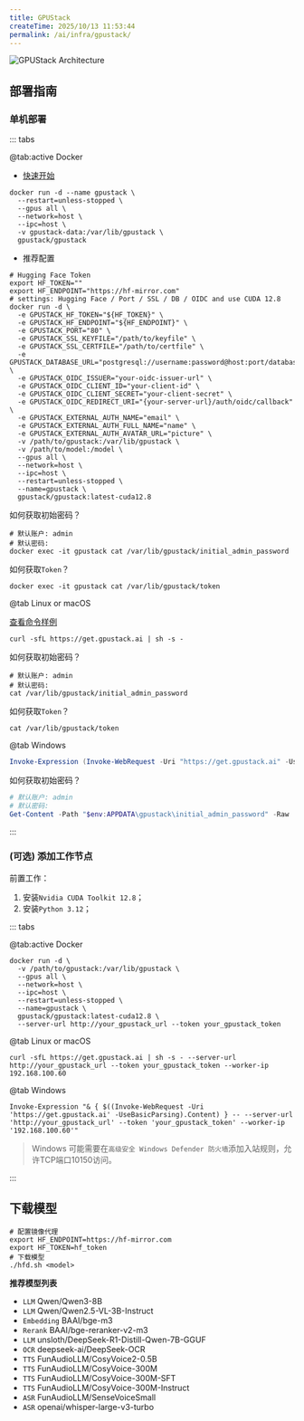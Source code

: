 ```yaml
---
title: GPUStack
createTime: 2025/10/13 11:53:44
permalink: /ai/infra/gpustack/
---
```


![GPUStack Architecture](https://docs.gpustack.ai/latest/assets/gpustack-architecture.png)

## 部署指南

### 单机部署

::: tabs

@tab:active Docker

- [快速开始](https://docs.gpustack.ai/latest/installation/nvidia-cuda/online-installation/)

```shell
docker run -d --name gpustack \
  --restart=unless-stopped \
  --gpus all \
  --network=host \
  --ipc=host \
  -v gpustack-data:/var/lib/gpustack \
  gpustack/gpustack
```

- 推荐配置

```shell
# Hugging Face Token
export HF_TOKEN=""
export HF_ENDPOINT="https://hf-mirror.com"
# settings: Hugging Face / Port / SSL / DB / OIDC and use CUDA 12.8
docker run -d \
  -e GPUSTACK_HF_TOKEN="${HF_TOKEN}" \
  -e GPUSTACK_HF_ENDPOINT="${HF_ENDPOINT}" \
  -e GPUSTACK_PORT="80" \
  -e GPUSTACK_SSL_KEYFILE="/path/to/keyfile" \
  -e GPUSTACK_SSL_CERTFILE="/path/to/certfile" \
  -e GPUSTACK_DATABASE_URL="postgresql://username:password@host:port/database_name" \
  -e GPUSTACK_OIDC_ISSUER="your-oidc-issuer-url" \
  -e GPUSTACK_OIDC_CLIENT_ID="your-client-id" \
  -e GPUSTACK_OIDC_CLIENT_SECRET="your-client-secret" \
  -e GPUSTACK_OIDC_REDIRECT_URI="{your-server-url}/auth/oidc/callback" \
  -e GPUSTACK_EXTERNAL_AUTH_NAME="email" \
  -e GPUSTACK_EXTERNAL_AUTH_FULL_NAME="name" \
  -e GPUSTACK_EXTERNAL_AUTH_AVATAR_URL="picture" \
  -v /path/to/gpustack:/var/lib/gpustack \
  -v /path/to/model:/model \
  --gpus all \
  --network=host \
  --ipc=host \
  --restart=unless-stopped \
  --name=gpustack \
  gpustack/gpustack:latest-cuda12.8
```

如何获取初始密码？

```shell
# 默认账户: admin
# 默认密码:
docker exec -it gpustack cat /var/lib/gpustack/initial_admin_password
```

如何获取`Token`？

```shell
docker exec -it gpustack cat /var/lib/gpustack/token
```

@tab Linux or macOS

[查看命令样例](https://docs.gpustack.ai/latest/installation/installation-script/)

```shell
curl -sfL https://get.gpustack.ai | sh -s -
```

如何获取初始密码？

```shell
# 默认账户: admin
# 默认密码:
cat /var/lib/gpustack/initial_admin_password
```

如何获取`Token`？

```shell
cat /var/lib/gpustack/token
```

@tab Windows

```powershell
Invoke-Expression (Invoke-WebRequest -Uri "https://get.gpustack.ai" -UseBasicParsing).Content
```

如何获取初始密码？

```powershell
# 默认账户: admin
# 默认密码:
Get-Content -Path "$env:APPDATA\gpustack\initial_admin_password" -Raw
```

:::

### (可选) 添加工作节点

前置工作：

1. 安装`Nvidia CUDA Toolkit 12.8`；
2. 安装`Python 3.12`；

::: tabs

@tab:active Docker

```shell
docker run -d \
  -v /path/to/gpustack:/var/lib/gpustack \
  --gpus all \
  --network=host \
  --ipc=host \
  --restart=unless-stopped \
  --name=gpustack \
  gpustack/gpustack:latest-cuda12.8 \
  --server-url http://your_gpustack_url --token your_gpustack_token
```

@tab Linux or macOS

```shell
curl -sfL https://get.gpustack.ai | sh -s - --server-url http://your_gpustack_url --token your_gpustack_token --worker-ip 192.168.100.60
```

@tab Windows

```shell
Invoke-Expression "& { $((Invoke-WebRequest -Uri 'https://get.gpustack.ai' -UseBasicParsing).Content) } -- --server-url 'http://your_gpustack_url' --token 'your_gpustack_token' --worker-ip '192.168.100.60'"
```

> Windows 可能需要在`高级安全 Windows Defender 防火墙`添加入站规则，允许TCP端口10150访问。 

:::

## 下载模型

```shell
# 配置镜像代理
export HF_ENDPOINT=https://hf-mirror.com
export HF_TOKEN=hf_token
# 下载模型
./hfd.sh <model>
```

**推荐模型列表**

- `LLM` Qwen/Qwen3-8B
- `LLM` Qwen/Qwen2.5-VL-3B-Instruct
- `Embedding` BAAI/bge-m3
- `Rerank` BAAI/bge-reranker-v2-m3
- `LLM` unsloth/DeepSeek-R1-Distill-Qwen-7B-GGUF
- `OCR` deepseek-ai/DeepSeek-OCR
- `TTS` FunAudioLLM/CosyVoice2-0.5B
- `TTS` FunAudioLLM/CosyVoice-300M
- `TTS` FunAudioLLM/CosyVoice-300M-SFT
- `TTS` FunAudioLLM/CosyVoice-300M-Instruct
- `ASR` FunAudioLLM/SenseVoiceSmall
- `ASR` openai/whisper-large-v3-turbo

